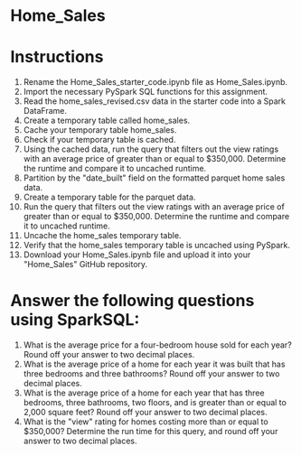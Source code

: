 # Home_Sales

# Instructions
1. Rename the Home_Sales_starter_code.ipynb file as Home_Sales.ipynb.
2. Import the necessary PySpark SQL functions for this assignment.
3. Read the home_sales_revised.csv data in the starter code into a Spark DataFrame.
4. Create a temporary table called home_sales.
5. Cache your temporary table home_sales.
6. Check if your temporary table is cached.
7. Using the cached data, run the query that filters out the view ratings with an average price of greater than or equal to $350,000. Determine the runtime and compare it to uncached runtime.
8. Partition by the "date_built" field on the formatted parquet home sales data.
9. Create a temporary table for the parquet data.
10. Run the query that filters out the view ratings with an average price of greater than or equal to $350,000. Determine the runtime and compare it to uncached runtime.
11. Uncache the home_sales temporary table.
12. Verify that the home_sales temporary table is uncached using PySpark.
13. Download your Home_Sales.ipynb file and upload it into your "Home_Sales" GitHub repository.


# Answer the following questions using SparkSQL:
1. What is the average price for a four-bedroom house sold for each year? Round off your answer to two decimal places.
2. What is the average price of a home for each year it was built that has three bedrooms and three bathrooms? Round off your answer to two decimal places.
3. What is the average price of a home for each year that has three bedrooms, three bathrooms, two floors, and is greater than or equal to 2,000 square feet? Round off your answer to two decimal places.
4. What is the "view" rating for homes costing more than or equal to $350,000? Determine the run time for this query, and round off your answer to two decimal places.